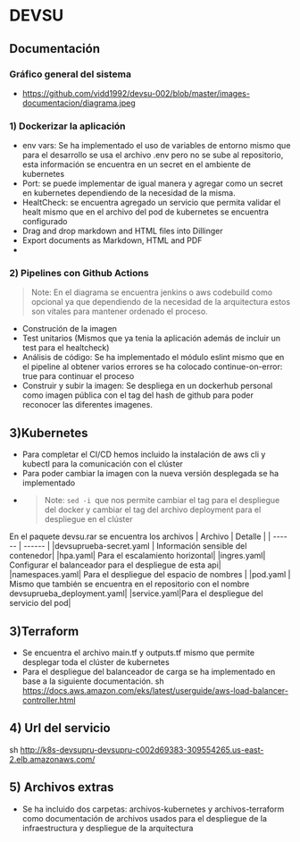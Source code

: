 # DEVSU

## Documentación

### Gráfico general del sistema

- https://github.com/vidd1992/devsu-002/blob/master/images-documentacion/diagrama.jpeg

### 1) Dockerizar la aplicación

- env vars: Se ha implementado el uso de variables de entorno mismo que para el desarrollo se usa el archivo .env pero no se sube al repositorio, esta información se encuentra en un secret en el ambiente de kubernetes
- Port: se puede implementar de igual manera y agregar como un secret en kubernetes dependiendo de la necesidad de la misma.
- HealtCheck: se encuentra agregado un servicio que permita validar el healt mismo que en el archivo del pod de kubernetes se encuentra configurado
- Drag and drop markdown and HTML files into Dillinger
- Export documents as Markdown, HTML and PDF
-

### 2) Pipelines con Github Actions

> Note: En el diagrama se encuentra jenkins o aws codebuild como opcional ya que dependiendo de la necesidad de la arquitectura estos son vitales para mantener ordenado el proceso.

- Construción de la imagen
- Test unitarios (Mismos que ya tenia la aplicación además de incluir un test para el healtcheck)
- Análisis de código: Se ha implementado el módulo eslint mismo que en el pipeline al obtener varios errores se ha colocado continue-on-error: true para continuar el proceso
- Construir y subir la imagen: Se despliega en un dockerhub personal como imagen pública con el tag del hash de github para poder reconocer las diferentes imagenes.

## 3)Kubernetes

- Para completar el CI/CD hemos incluido la instalación de aws cli y kubectl para la comunicación con el clúster
- Para poder cambiar la imagen con la nueva versión desplegada se ha implementado
- > Note: `sed -i `que nos permite cambiar el tag para el despliegue del docker y cambiar el tag del archivo deployment para el despliegue en el clúster

En el paquete devsu.rar se encuentra los archivos
| Archivo | Detalle |
| ------ | ------ |
|devsuprueba-secret.yaml | Información sensible del contenedor|
|hpa.yaml| Para el escalamiento horizontal|
|ingres.yaml| Configurar el balanceador para el despliegue de esta api|
|namespaces.yaml| Para el despliegue del espacio de nombres |
|pod.yaml | Mismo que también se encuentra en el repositorio con el nombre devsuprueba_deployment.yaml|
|service.yaml|Para el despliegue del servicio del pod|

## 3)Terraform

- Se encuentra el archivo main.tf y outputs.tf mismo que permite desplegar toda el clúster de kubernetes
- Para el despliegue del balanceador de carga se ha implementado en base a la siguiente documentación.
  sh
  https://docs.aws.amazon.com/eks/latest/userguide/aws-load-balancer-controller.html

## 4) Url del servicio

sh
http://k8s-devsupru-devsupru-c002d69383-309554265.us-east-2.elb.amazonaws.com/

## 5) Archivos extras

- Se ha incluido dos carpetas: archivos-kubernetes y archivos-terraform como documentación de archivos usados para el despliegue de la infraestructura y despliegue de la arquitectura
